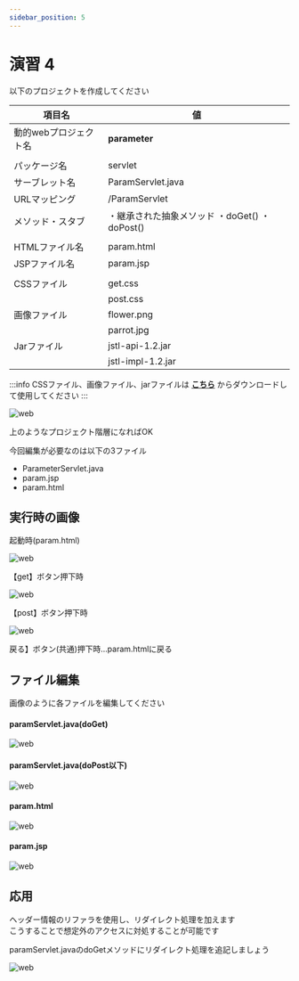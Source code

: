 ```yaml
---
sidebar_position: 5
---
```


# 演習 4

以下のプロジェクトを作成してください

|項目名 | 値 |
| --- | --- |
| 動的webプロジェクト名 | **parameter** |
|||
| パッケージ名 | servlet |
| サーブレット名 | ParamServlet.java |
| URLマッピング | /ParamServlet |
| メソッド・スタブ | ・継承された抽象メソッド ・doGet() ・doPost() |
|||
| HTMLファイル名 | param.html|
| JSPファイル名 | param.jsp |
|||
| CSSファイル | get.css |
| | post.css |
| 画像ファイル | flower.png |
| | parrot.jpg |
| Jarファイル | jstl-api-1.2.jar |
| | jstl-impl-1.2.jar |

:::info
CSSファイル、画像ファイル、jarファイルは **[こちら](./files/parameter.zip)** からダウンロードして使用してください
:::


![web](./Image/Image14.png)

上のようなプロジェクト階層になればOK

今回編集が必要なのは以下の3ファイル

- ParameterServlet.java
- param.jsp
- param.html

## 実行時の画像

起動時(param.html)

![web](./Image/Image15.png)

【get】ボタン押下時

![web](./Image/Image16.png)

【post】ボタン押下時

![web](./Image/Image17.png)

戻る】ボタン(共通)押下時…param.htmlに戻る

## ファイル編集

画像のように各ファイルを編集してください

#### paramServlet.java(doGet)

![web](./Image/Image18.png)

#### paramServlet.java(doPost以下)

![web](./Image/Image19.png)

#### param.html

![web](./Image/Image20.png)

#### param.jsp

![web](./Image/Image21.png)

## 応用

ヘッダー情報のリファラを使用し、リダイレクト処理を加えます  
こうすることで想定外のアクセスに対処することが可能です

paramServlet.javaのdoGetメソッドにリダイレクト処理を追記しましょう

![web](./Image/Image22.png)

